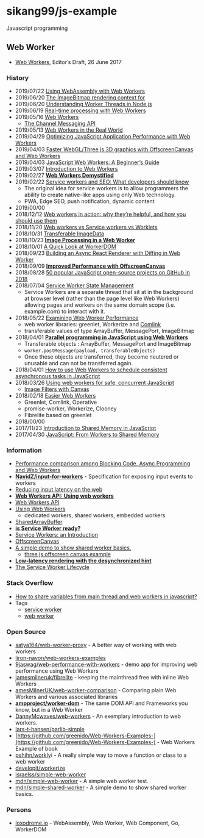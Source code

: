# sikang99/js-example

Javascript programming

## Web Worker
- [Web Workers](https://w3c.github.io/workers/), Editor’s Draft, 26 June 2017


### History
- 2019/07/22 [Using WebAssembly with Web Workers](https://www.sitepen.com/blog/using-webassembly-with-web-workers/)
- 2019/06/20 [The ImageBitmap rendering context for <offscreenCanvas>](https://www.chromestatus.com/feature/5700221617045504)
- 2019/06/20 [Understanding Worker Threads in Node.js](https://nodesource.com/blog/worker-threads-nodejs/)
- 2019/06/19 [Real-time processing with Web Workers](https://blog.logrocket.com/real-time-processing-web-workers/)
- 2019/05/16 [Web Workers](https://flaviocopes.com/web-workers/)
    - [The Channel Messaging API](https://flaviocopes.com/channel-messaging-api/)
- 2019/05/13 [Web Workers in the Real World](https://medium.com/samsung-internet-dev/web-workers-in-the-real-world-d61387958a40)
- 2019/04/29 [Optimizing JavaScript Application Performance with Web Workers](https://www.twilio.com/blog/optimize-javascript-application-performance-web-workers)
- 2019/04/03 [Faster WebGL/Three.js 3D graphics with OffscreenCanvas and Web Workers](https://dev.to/evilmartians/faster-webgl-three-js-3d-graphics-with-offscreencanvas-and-web-workers-43he)
- 2019/04/03 [JavaScript Web Workers: A Beginner’s Guide](https://www.sitepoint.com/javascript-web-workers/)
- 2019/03/07 [Introduction to Web Workers](https://blog.bitsrc.io/introduction-to-web-workers-674d372f1b85)
- 2019/02/27 [**Web Workers Demystified**](https://medium.com/clockwork-nl/web-workers-demystified-fb4c84bd566c)
- 2019/02/22 [Service workers and SEO: What developers should know](https://searchengineland.com/service-workers-and-seo-seo-for-developers-311292)
    - The original idea for service workers is to allow programmers the ability to create native-like apps using only Web technology.
    - PWA, Edge SEO, push notification, dynamic content 
- 2019/00/00
- 2018/12/12 [Web workers in action: why they’re helpful, and how you should use them](https://www.freecodecamp.org/news/web-workers-in-action-2c9ff33be266/)
- 2018/11/20 [Web workers vs Service workers vs Worklets](https://bitsofco.de/web-workers-vs-service-workers-vs-worklets/)
- 2018/10/31 [Transferable ImageData](https://www.kevinhoyt.com/2018/10/31/transferable-imagedata/)
- 2018/10/23 [**Image Processing in a Web Worker**](https://www.kevinhoyt.com/2018/10/23/image-processing-in-a-web-worker/)
- 2018/10/01 [A Quick Look at WorkerDOM](https://www.loxodrome.io/post/worker-dom/)
- 2018/09/23 [Building an Async React Renderer with Diffing in Web Worker](https://medium.com/@azizhk/building-an-async-react-renderer-with-diffing-in-web-worker-f3be07f16d90)
- 2018/09/09 [**Improved Performance with OffscreenCanvas**](https://newinweb.com/2018/09/10/offscreen-canvas/)
- 2018/08/28 [50 popular JavaScript open-source projects on GitHub in 2018](https://hackernoon.com/50-popular-javascript-open-source-projects-on-github-in-2018-469c11b48b8d)
- 2018/07/04 [Service Worker State Management](https://www.loxodrome.io/page/2/)
    - Service Workers are a separate thread that sit at in the background at browser level (rather than the page level like Web Workers) allowing pages and workers on the same domain scope (i.e. example.com) to interact with it.
- 2018/05/22 [Examining Web Worker Performance](https://www.loxodrome.io/post/web-worker-performance/)
    -  web worker libraries: greenlet, Workerize and [Comlink](https://github.com/GoogleChromeLabs/comlink)
    -  transferable values of type ArrayBuffer, MessagePort, ImageBitmap
- 2018/04/01 [**Parallel programming in JavaScript using Web Workers**](https://itnext.io/achieving-parallelism-in-javascript-using-web-workers-8f921f2d26db)
    - Transferable objects : ArrayBuffer, MessagePort and ImageBitmap
    - `worker.postMessage(payload, transferableObjects)`
    - Once these objects are transferred, they become neutered or unusable and can not be transferred again.
- 2018/04/01 [How to use Web Workers to schedule consistent asynchronous tasks in JavaScript](https://www.freecodecamp.org/news/how-web-workers-can-help-with-consistent-asynchronous-tasks-in-javascript-cd6d728fa4ee/)
- 2018/03/26 [Using web workers for safe, concurrent JavaScript](https://blog.logrocket.com/using-webworkers-for-safe-concurrent-javascript-3f33da4eb0b2/)
    - [Image Filters with Canvas](https://www.html5rocks.com/en/tutorials/canvas/imagefilters/)
- 2018/02/18 [Easier Web Workers](https://www.loxodrome.io/post/easier-web-workers/)
    - Greenlet, Comlink, Operative
    - promise-worker, Workerize, Clooney
    - Fibrelite based on greenlet
- 2018/00/00
- 2017/11/23 [Introduction to Shared Memory in JavaScript](https://www.hongkiat.com/blog/shared-memory-in-javascript/)
- 2017/04/30 [JavaScript: From Workers to Shared Memory](https://lucasfcosta.com/2017/04/30/JavaScript-From-Workers-to-Shared-Memory.html)


### Information
- [Performance comparison among Blocking Code, Async Programming and Web Workers](https://bhushangoel.github.io/webworker-demo-1/)
- [**NavidZ/input-for-workers**](https://github.com/NavidZ/input-for-workers) - Specification for exposing input events to workers
- [Reducing input latency on the web](https://www.w3.org/2018/12/games-workshop/slides/20-reducing-input-latency.pdf)
- [**Web Workers API: Using web workers**](https://code-examples.net/en/docs/dom/web_workers_api/using_web_workers)
- [Web Workers API](https://code-examples.net/en/docs/dom/web_workers_api)
- [Using Web Workers](https://developer.mozilla.org/en-US/docs/Web/API/Web_Workers_API/Using_web_workers)
    - dedicated workers, shared workers, embedded workers
- [SharedArrayBuffer](https://developer.mozilla.org/en-US/docs/Web/JavaScript/Reference/Global_Objects/SharedArrayBuffer)
- [**is Service Worker ready?**](https://jakearchibald.github.io/isserviceworkerready/resources.html)
- [Service Workers: an Introduction](https://developers.google.com/web/fundamentals/primers/service-workers/)
- [OffscreenCanvas](https://developer.mozilla.org/en-US/docs/Web/API/OffscreenCanvas)
- [A simple demo to show shared worker basics.](https://discourse.threejs.org/t/web-workers-in-3d-web-applications/5674)
    - [three.js offscreen canvas example](https://threejs.org/examples/webgl_worker_offscreencanvas.html)
- [**Low-latency rendering with the desynchronized hint**](https://developers.google.com/web/updates/2019/05/desynchronized)
- [The Service Worker Lifecycle](https://developers.google.com/web/fundamentals/primers/service-workers/lifecycle)

### Stack Overflow
- [How to share variables from main thread and web workers in javascript?](https://stackoverflow.com/questions/47850679/how-to-share-variables-from-main-thread-and-web-workers-in-javascript)
- Tags
    - [service worker](https://stackoverflow.com/questions/tagged/service-worker)
    - [web worker](https://stackoverflow.com/questions/tagged/web-worker)

### Open Source
- [satya164/web-worker-proxy](https://github.com/satya164/web-worker-proxy) - A better way of working with web workers
- [liron-navon/web-workers-examples](https://github.com/liron-navon/web-workers-examples)
- [9jaswag/web-performance-with-workers](https://github.com/9jaswag/web-performance-with-workers) - demo app for improving web performance using Web Workers
- [jamesmilneruk/fibrelite](https://github.com/jamesmilneruk/fibrelite) - keeping the mainthread free with inline Web Workers
- [amesMilnerUK/web-worker-comparison](https://github.com/JamesMilnerUK/web-worker-comparison) - Comparing plain Web Workers and various associated libraries
- [**ampproject/worker-dom**](https://github.com/ampproject/worker-dom) - The same DOM API and Frameworks you know, but in a Web Worker
- [DannyMcwaves/web-workers](https://github.com/DannyMcwaves/web-workers) - An exemplary introduction to web workers.
- [lars-t-hansen/parlib-simple](https://github.com/lars-t-hansen/parlib-simple)
- [https://github.com/greenido/Web-Workers-Examples-](https://github.com/greenido/Web-Workers-Examples-) - Web Workers Example of book
- [pshihn/workly](https://github.com/pshihn/workly)i - A really simple way to move a function or class to a web worker
- [developit/workerize](https://github.com/developit/workerize)
- [israelss/simple-web-worker](https://github.com/israelss/simple-web-worker)
- [mdn/simple-web-worker](https://github.com/mdn/simple-web-worker) - A simple web worker test.
- [mdn/simple-shared-worker](https://github.com/mdn/simple-shared-worker) - A simple demo to show shared worker basics.

### Persons
- [loxodrome.io](https://www.loxodrome.io) - WebAssembly, Web Worker, Web Component, Go, WorkerDOM

